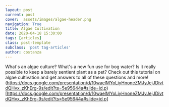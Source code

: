 ```yaml
---
layout: post
current: post
cover:  assets/images/algae-header.png
navigation: True
title: Algae Cultivation
date: 2020-04-18 15:30:00
tags: [articles]
class: post-template
subclass: 'post tag-articles'
author: costanza
---
```

What's an algae culture? What's a new fun use for bog water? Is it really possible to keep a barely sentient plant as a pet? Check out this tutorial on algae cultivation and get answers to all of these questions and more!
(https://docs.google.com/presentation/d/10waelMYoLiyHnoneZMJyJejJDivtdQHvx_zKhErg-9s/edit?ts=5e95644a#slide=id.p)[https://docs.google.com/presentation/d/10waelMYoLiyHnoneZMJyJejJDivtdQHvx_zKhErg-9s/edit?ts=5e95644a#slide=id.p]
